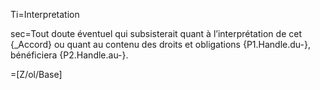 Ti=Interpretation

sec=Tout doute éventuel qui subsisterait quant à l’interprétation de cet {_Accord} ou quant au contenu des droits et obligations {P1.Handle.du-}, bénéficiera {P2.Handle.au-}.

=[Z/ol/Base]